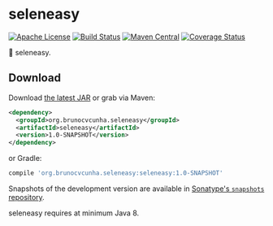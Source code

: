 seleneasy
========

[![Apache License](http://img.shields.io/badge/license-ASL-blue.svg)](https://github.com/brunocvcunha/seleneasy/blob/master/LICENSE)
[![Build Status](https://travis-ci.org/brunocvcunha/seleneasy.svg)](https://travis-ci.org/brunocvcunha/seleneasy)
[![Maven Central](https://maven-badges.herokuapp.com/maven-central/org.brunocvcunha.seleneasy/seleneasy/badge.svg)](https://maven-badges.herokuapp.com/maven-central/org.brunocvcunha.seleneasy/seleneasy)
[![Coverage Status](https://coveralls.io/repos/github/brunocvcunha/seleneasy/badge.svg?branch=master)](https://coveralls.io/github/brunocvcunha/seleneasy?branch=master)

:nut_and_bolt: seleneasy.


Download
--------

Download [the latest JAR][1] or grab via Maven:
```xml
<dependency>
  <groupId>org.brunocvcunha.seleneasy</groupId>
  <artifactId>seleneasy</artifactId>
  <version>1.0-SNAPSHOT</version>
</dependency>
```
or Gradle:
```groovy
compile 'org.brunocvcunha.seleneasy:seleneasy:1.0-SNAPSHOT'
```

Snapshots of the development version are available in [Sonatype's `snapshots` repository][snap].

seleneasy requires at minimum Java 8.


 [1]: https://search.maven.org/remote_content?g=org.brunocvcunha.seleneasy&a=seleneasy&v=LATEST
 [snap]: https://oss.sonatype.org/content/repositories/snapshots/
